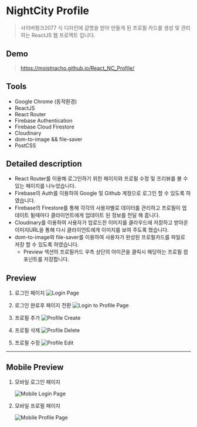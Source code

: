 # NightCity Profile

> 사이버펑크2077 식 디자인에 감명을 받아 만들게 된 프로필 카드를 생성 및 관리하는 ReactJS 웹 프로젝트 입니다.

## Demo

> https://moistnacho.github.io/React_NC_Profile/

## Tools

- Google Chrome (동작환경)
- ReactJS
- React Router
- Firebase Authentication
- Firebase Cloud Firestore
- Cloudinary
- dom-to-image && file-saver
- PostCSS

## Detailed description

- React Router를 이용해 로그인하기 위한 페이지와 프로필 수정 및 프리뷰를 볼 수있는 페이지를 나누었습니다.
- Firebase의 Auth를 이용하여 Google 및 Github 계정으로 로그인 할 수 있도록 하였습니다.
- Firebase의 Firestore를 통해 각각의 사용자별로 데이터를 관리하고 프로필이 업데이트 될때마다 클라이언트에게 업데이트 된 정보를 전달 해 줍니다.
- Cloudinary를 이용하여 사용자가 업로드한 이미지를 클라우드에 저장하고 받아온 이미지URL을 통해 다시 클라이언트에게 이미지를 보여 주도록 했습니다.
- dom-to-image와 file-saver를 이용하여 사용자가 완성된 프로필카드를 파일로 저장 할 수 있도록 하였습니다.
  - Preview 섹션의 프로필카드 우측 상단의 아이콘을 클릭시 해당하는 프로필 컴포넌트를 저장합니다.

## Preview

1. 로그인 페이지
   ![Login Page](https://user-images.githubusercontent.com/59498305/104169489-021e1500-5443-11eb-818c-e1804f22ee72.gif)

2. 로그인 완료후 페이지 전환
   ![Login to Profile Page](https://user-images.githubusercontent.com/59498305/104169918-a6a05700-5443-11eb-8136-fb9ae0fd1872.gif)

3. 프로필 추가
   ![Profile Create](https://user-images.githubusercontent.com/59498305/104169797-78bb1280-5443-11eb-86eb-20c90940baa6.gif)

4. 프로필 삭제
   ![Profile Delete](https://user-images.githubusercontent.com/59498305/104170001-c8014300-5443-11eb-8afd-a54c8a95cbac.gif)

5. 프로필 수정
   ![Profile Edit](https://user-images.githubusercontent.com/59498305/104169968-ba4bbd80-5443-11eb-877a-7b1101493941.gif)

---

## Mobile Preview

1. 모바일 로그인 페이지

   ![Mobile Login Page](https://user-images.githubusercontent.com/59498305/104170083-e8310200-5443-11eb-8473-b6baf3337cb3.gif)

2. 모바일 프로필 페이지

   ![Mobile Profile Page](https://user-images.githubusercontent.com/59498305/104170087-e9622f00-5443-11eb-8fe4-cfeb3bdad7f3.gif)
